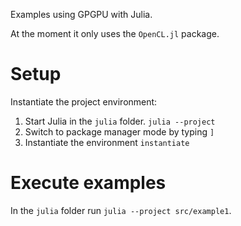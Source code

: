 Examples using GPGPU with Julia.

At the moment it only uses the `OpenCL.jl` package.

# Setup
Instantiate the project environment:
1. Start Julia in the `julia` folder.
  `julia --project`
2. Switch to package manager mode by typing `]`
3. Instantiate the environment
  `instantiate`

# Execute examples
In the `julia` folder run
`julia --project src/example1`.
